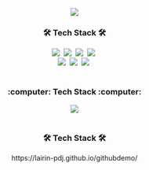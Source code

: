 <div align="center">
  <img src="https://capsule-render.vercel.app/api?type=soft&color=auto&height=100&section=header&text=Dongjun-Park&fontSize=50&animation=twinkling"/>
  <br>
  
  <h3 align="center">🛠 Tech Stack 🛠</h3>
  <img src="https://img.shields.io/badge/Python-3766AB?style=flat-square&logo=Python&logoColor=white"/></a>&nbsp 
  <img src="https://img.shields.io/badge/Java-007396?style=flat-square&logo=Java&logoColor=white"/></a>&nbsp 
  <img src="https://img.shields.io/badge/C++-00599C?style=flat-square&logo=C%2B%2B&logoColor=white"/></a>&nbsp 
  <img src="https://img.shields.io/badge/C-A8B9CC?style=flat-square&logo=C&logoColor=white"/></a>&nbsp 
  <br>
  <img src="https://img.shields.io/badge/Mysql-E6B91E?style=flat-square&logo=MySql&logoColor=white"/></a>&nbsp 
  <img src="https://img.shields.io/badge/HyperledgerFabric-DB3552?style=flat-square&logo=Hulu&logoColor=white"/></a>&nbsp 
  <img src="https://img.shields.io/badge/aws-333664?style=flat-square&logo=amazon-aws&logoColor=white"/></a>&nbsp 
  <br>
  <br>
  
  <h3 align="center">:computer: Tech Stack :computer:</h3>
  <img src="http://mazassumnida.wtf/api/v2/generate_badge?boj=pdj9696"/>
  <br>
  <br>

  <h3 align="center">🛠 Tech Stack 🛠</h3>
  https://lairin-pdj.github.io/githubdemo/

</div>
